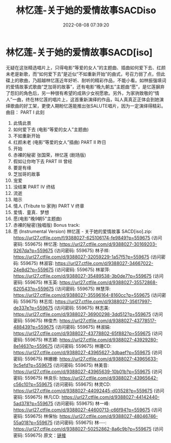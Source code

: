 ﻿---
title: 林忆莲-关于她的爱情故事SACDiso
date: 2022-08-08 07:39:20
categories: WAV车载音乐、镜像
tags: 华语中文
---
# 林忆莲-关于她的爱情故事SACD[iso]

无疑在这张精选唱片上，只得电影“等爱的女人”的主题曲、插曲如何爱下去、红颜未老是新歌，而“如何爱下去”是近似“不如重新开始”的曲式，号召力弱了点，但此碟上的歌曲，乃超越林忆莲近年好听、耐听的精彩作品，不能小看。如林振强填词的爱情故事式歌曲“芝加哥的故事”，还有电影“晚九朝五”主题曲“愿”，是忆莲摒弃了怨妇的角色后，另一种很有希望的成熟少女祝愿歌。另外，为家驹致敬的“情人”一曲，终在林忆莲的唱片上，这首重新演绎的作品，叫人真真正正体会到她演绎歌曲的好工架，更使人期盼忆莲能推出张SALUTE唱片，因为一定演绎得精彩。
曲目：
PART I 此刻
01. 此情此景
02. 如何爱下去 (电影“等爱的女人”主题曲)
03. 不如重新开始
04. 红颜未老 (电影“等爱的女人”插曲)
PART II 昨日
05. 开始
06. 赤裸的秘密 张国荣，林忆莲 (剧场版)
07. 假如让你吻下去
PART III 曾经
08. 要是有缘
09. 芝加哥的故事
10. 宠爱
11. 没结果
PART IV 终结
12. 流逝
13. 暗示
14. 情人 (Tribute to 家驹)
PART V 终章
15. 爱情．童真．梦想
16. 愿(电影"晚9朝5"主题曲)
17. 赤裸的秘密(独唱版)
Bonus track:
18. 愿 (Instrumental Version)
林忆莲 - 关于她的爱情故事 SACD[iso].zip: https://url27.ctfile.com/f/9388027-625106174-fe9849?p=559675
(访问密码: 559675)
林忆莲: https://url27.ctfile.com/d/9388027-30169203-9267da?p=559675
(访问密码: 559675)
林子祥: https://url27.ctfile.com/d/9388027-32059229-1a57f5?p=559675
(访问密码: 559675)
林淑容: https://url27.ctfile.com/d/9388027-34667022-24e8d2?p=559675
(访问密码: 559675)
林翠萍: https://url27.ctfile.com/d/9388027-35489538-3b0de7?p=559675
(访问密码: 559675)
林玉英: https://url27.ctfile.com/d/9388027-35572868-620543?p=559675
(访问密码: 559675)
林慧萍: https://url27.ctfile.com/d/9388027-35596164-8160cc?p=559675
(访问密码: 559675)
林志炫: https://url27.ctfile.com/d/9388027-35617997-de337e?p=559675
(访问密码: 559675)
林志美: https://url27.ctfile.com/d/9388027-36900298-3dd512?p=559675
(访问密码: 559675)
林俊杰: https://url27.ctfile.com/d/9388027-43778517-488439?p=559675
(访问密码: 559675)
林淑娟: https://url27.ctfile.com/d/9388027-43778802-65f882?p=559675
(访问密码: 559675)
林志颖: https://url27.ctfile.com/d/9388027-43929280-8e1463?p=559675
(访问密码: 559675)
林珊CD: https://url27.ctfile.com/d/9388027-43965627-3dbaef?p=559675
(访问密码: 559675)
林姗姗: https://url27.ctfile.com/d/9388027-43965633-9c5efd?p=559675
(访问密码: 559675)
林美音: https://url27.ctfile.com/d/9388027-43965639-10b01b?p=559675
(访问密码: 559675)
林良乐: https://url27.ctfile.com/d/9388027-43965642-c56c10?p=559675
(访问密码: 559675)
林灵CD: https://url27.ctfile.com/d/9388027-44092445-d03528?p=559675
(访问密码: 559675)
林凡CD: https://url27.ctfile.com/d/9388027-44142440-5ad378?p=559675
(访问密码: 559675)
林一峰: https://url27.ctfile.com/d/9388027-44600713-c66f94?p=559675
(访问密码: 559675)
林保怡: https://url27.ctfile.com/d/9388027-48046746-55a018?p=559675
(访问密码: 559675)
林---: https://url27.ctfile.com/d/9388027-50252862-8a6c9b?p=559675
(访问密码: 559675)
原文：[链接](https://blog.sina.com.cn/s/blog_1647c7e7601030yrj.html)